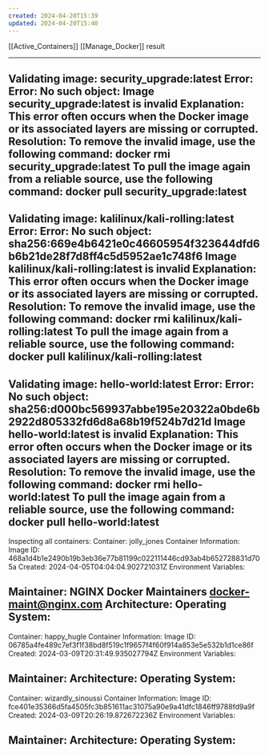 ```yaml
---
created: 2024-04-20T15:39
updated: 2024-04-20T15:40
---
```

[[Active_Containers]]
[[Manage_Docker]] result

------------------------------------------------------
Validating image: security_upgrade:latest
Error: Error: No such object: <none>
Image security_upgrade:latest is invalid
Explanation: This error often occurs when the Docker image or its associated layers are missing or corrupted.
Resolution: To remove the invalid image, use the following command:
   docker rmi security_upgrade:latest
To pull the image again from a reliable source, use the following command:
   docker pull security_upgrade:latest
------------------------------------------------------
Validating image: kalilinux/kali-rolling:latest
Error: Error: No such object: sha256:669e4b6421e0c46605954f323644dfd6b6b21de28f7d8ff4c5d5952ae1c748f6
Image kalilinux/kali-rolling:latest is invalid
Explanation: This error often occurs when the Docker image or its associated layers are missing or corrupted.
Resolution: To remove the invalid image, use the following command:
   docker rmi kalilinux/kali-rolling:latest
To pull the image again from a reliable source, use the following command:
   docker pull kalilinux/kali-rolling:latest
------------------------------------------------------
Validating image: hello-world:latest
Error: Error: No such object: sha256:d000bc569937abbe195e20322a0bde6b2922d805332fd6d8a68b19f524b7d21d
Image hello-world:latest is invalid
Explanation: This error often occurs when the Docker image or its associated layers are missing or corrupted.
Resolution: To remove the invalid image, use the following command:
   docker rmi hello-world:latest
To pull the image again from a reliable source, use the following command:
   docker pull hello-world:latest
------------------------------------------------------
Inspecting all containers:
Container: jolly_jones
Container Information:
Image ID: 468a1d4b1e2490b19b3eb36e77b81199c022111446cd93ab4b652728831d705a
Created: 2024-04-05T04:04:04.902721031Z
Environment Variables:
   
Maintainer: NGINX Docker Maintainers <docker-maint@nginx.com>
Architecture: 
Operating System: 
------------------------------------------------------
Container: happy_hugle
Container Information:
Image ID: 06785a4fe489c7ef3f1f38bd8f519c1f9657f4f60f914a853e5e532b1d1ce86f
Created: 2024-03-09T20:31:49.935027794Z
Environment Variables:
   
Maintainer: 
Architecture: 
Operating System: 
------------------------------------------------------
Container: wizardly_sinoussi
Container Information:
Image ID: fce401e35366d5fa4505fc3b851611ac31075a90e9a41dfc1846ff9788fd9a9f
Created: 2024-03-09T20:26:19.872672236Z
Environment Variables:
   
Maintainer: 
Architecture: 
Operating System: 
------------------------------------------------------
